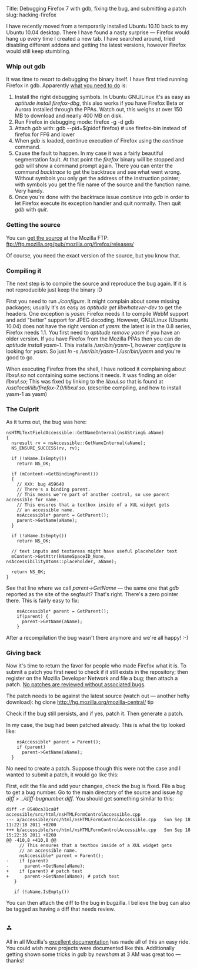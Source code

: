 Title: Debugging Firefox 7 with gdb, fixing the bug, and submitting a patch
slug: hacking-firefox

<markdown>
I have recently moved from a temporarily installed Ubuntu 10.10 back to my Ubuntu 10.04 desktop. There I have found a nasty surprise — Firefox would hang up every time I created a new tab. I have searched around, tried disabling different addons and getting the latest versions, however Firefox would still keep stumbling.

### Whip out gdb
It was time to resort to debugging the binary itself. I have first tried running Firefox in gdb. Apparently [what you need to do](http://kb.mozillazine.org/Getting_a_stacktrace_with_gdb) is:

1. Install the right debugging symbols. In Ubuntu GNU/Linux it's as easy as *aptitude install firefox-dbg*, this also works if you have Firefox Beta or Aurora installed through the PPAs. Watch out, this weighs at over 150 MB to download and nearly 400 MB on disk.
1. Run Firefox in debugging mode:
	firefox -g -d gdb
1. Attach *gdb* with:
	gdb --pid=$(pidof firefox) # use firefox-bin instead of firefox for FF6 and lower
1. When *gdb* is loaded, continue execution of Firefox using the *continue* command.
1. Cause the fault to happen. In my case it was a fairly beautiful segmentation fault. At that point the *firefox* binary will be stopped and *gdb* will show a command prompt again. There you can enter the command *backtrace* to get the backtrace and see what went wrong. Without symbols you only get the address of the instruction pointer; with symbols you get the file name of the source and the function name. Very handy.
1. Once you're done with the backtrace issue *continue* into *gdb* in order to let Firefox execute its exception handler and quit normally. Then quit *gdb* with *quit*.

### Getting the source
You can [get the source](https://developer.mozilla.org/en/Download_Mozilla_Source_Code) at the Mozilla FTP:
	ftp://ftp.mozilla.org/pub/mozilla.org/firefox/releases/

Of course, you need the exact version of the source, but you know that.

### Compiling it
The next step is to compile the source and reproduce the bug again. If it is not reproducible just keep the binary :D

First you need to run *./configure*. It might complain about some missing packages; usually it's as easy as *aptitude get libwhatever-dev* to get the headers. One exception is *yasm*: Firefox needs it to compile WebM support and add "better" support for JPEG decoding. However, GNU/Linux (Ubuntu 10.04) does not have the right version of *yasm*: the latest is in the 0.8 series, Firefox needs 1.1. You first need to *aptitude remove yasm* if you have an older version. If you have Firefox from the Mozilla PPAs then you can do *aptitude install yasm-1*. This installs */usr/bin/yasm-1*, however *configure* is looking for *yasm*. So just *ln -s /usr/bin/yasm-1 /usr/bin/yasm* and you're good to go.

When executing Firefox from the shell, I have noticed it complaining about *libxul.so* not containing some sections it needs. It was finding an older *libxul.so*; This was fixed by linking to the *libxul.so* that is found at */usr/local/lib/firefox-7.0/libxul.so*.
(describe compiling, and how to install yasm-1 as yasm)

### The Culprit
As it turns out, the bug was here:

	nsHTMLTextFieldAccessible::GetNameInternal(nsAString& aName)
	{
	  nsresult rv = nsAccessible::GetNameInternal(aName);
	  NS_ENSURE_SUCCESS(rv, rv);

	  if (!aName.IsEmpty())
	    return NS_OK;

	  if (mContent->GetBindingParent())
	  {
	    // XXX: bug 459640
	    // There's a binding parent.
	    // This means we're part of another control, so use parent accessible for name.
	    // This ensures that a textbox inside of a XUL widget gets
	    // an accessible name.
	    nsAccessible* parent = GetParent();
	    parent->GetName(aName);
	  }

	  if (!aName.IsEmpty())
	    return NS_OK;

	  // text inputs and textareas might have useful placeholder text
	  mContent->GetAttr(kNameSpaceID_None, nsAccessibilityAtoms::placeholder, aName);

	  return NS_OK;
	}

See that line where we call *parent->GetName* — the same one that *gdb* reported as the site of the segfault? That's right. There's a zero pointer there. This is fairly easy to fix:

	    nsAccessible* parent = GetParent();
	    if(parent) {
	      parent->GetName(aName);
	    }

After a recompilation the bug wasn't there anymore and we're all happy! :-)

### Giving back
Now it's time to return the favor for people who made Firefox what it is. To submit a patch you first need to check if it still exists in the repository; then register on the Mozilla Developer Network and file a bug; then attach a patch. [No patches are reviewed without associated bugs](https://developer.mozilla.org/en/Hacking_Mozilla).

The patch needs to be against the latest source (watch out — another hefty download):
	hg clone http://hg.mozilla.org/mozilla-central/ tip

Check if the bug still persists, and if yes, patch it. Then generate a patch.

In my case, the bug had been patched already. This is what the tip looked like:

	    nsAccessible* parent = Parent();
	    if (parent)
	      parent->GetName(aName);
	  }

No need to create a patch. Suppose though this were not the case and I wanted to submit a patch, it would go like this:

First, edit the file and add your changes, check the bug is fixed. File a bug to get a bug number. Go to the main directory of the source and issue *hg diff > ../diff-bugnumber.diff*. You should get something similar to this:

	diff -r 8540ca31ca8f accessible/src/html/nsHTMLFormControlAccessible.cpp
	--- a/accessible/src/html/nsHTMLFormControlAccessible.cpp	Sun Sep 18 11:22:18 2011 +0200
	+++ b/accessible/src/html/nsHTMLFormControlAccessible.cpp	Sun Sep 18 15:22:35 2011 +0200
	@@ -410,8 +410,8 @@
	     // This ensures that a textbox inside of a XUL widget gets
	     // an accessible name.
	     nsAccessible* parent = Parent();
	-    if (parent)
	-      parent->GetName(aName);
	+    if (parent) # patch test
	+      parent->GetName(aName); # patch test
	   }
	 
	   if (!aName.IsEmpty())

You can then attach the diff to the bug in bugzilla. I believe the bug can also be tagged as having a diff that needs review.

## ⁂
All in all Mozilla's [excellent documentation](https://developer.mozilla.org/) has made all of this an easy ride. You could wish more projects were documented like this. Additionally getting shown some tricks in *gdb* by *newsham* at 3 AM was great too — thanks!

</markdown>
